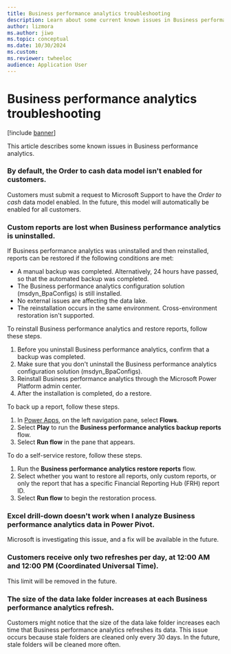 ```yaml
---
title: Business performance analytics troubleshooting
description: Learn about some current known issues in Business performance analytics.
author: lizmora
ms.author: jiwo
ms.topic: conceptual
ms.date: 10/30/2024
ms.custom:
ms.reviewer: twheeloc 
audience: Application User
---
```


# Business performance analytics troubleshooting

[!include [banner](../includes/banner.md)]

This article describes some known issues in Business performance analytics.

### By default, the Order to cash data model isn't enabled for customers.

Customers must submit a request to Microsoft Support to have the *Order to cash* data model enabled. In the future, this model will automatically be enabled for all customers.

### Custom reports are lost when Business performance analytics is uninstalled.

If Business performance analytics was uninstalled and then reinstalled, reports can be restored if the following conditions are met:

- A manual backup was completed. Alternatively, 24 hours have passed, so that the automated backup was completed.
- The Business performance analytics configuration solution (msdyn\_BpaConfigs) is still installed.
- No external issues are affecting the data lake.
- The reinstallation occurs in the same environment. Cross-environment restoration isn't supported.

To reinstall Business performance analytics and restore reports, follow these steps.

1. Before you uninstall Business performance analytics, confirm that a backup was completed.
2. Make sure that you don't uninstall the Business performance analytics configuration solution (msdyn\_BpaConfigs).
3. Reinstall Business performance analytics through the Microsoft Power Platform admin center.
4. After the installation is completed, do a restore.

To back up a report, follow these steps.

1. In [Power Apps](https://make.powerapps.com/), on the left navigation pane, select **Flows**.
2. Select **Play** to run the **Business performance analytics backup reports** flow.
3. Select **Run flow** in the pane that appears.

To do a self-service restore, follow these steps.

1. Run the **Business performance analytics restore reports** flow.
2. Select whether you want to restore all reports, only custom reports, or only the report that has a specific Financial Reporting Hub (FRH) report ID.
3. Select **Run flow** to begin the restoration process.

### Excel drill-down doesn't work when I analyze Business performance analytics data in Power Pivot.

Microsoft is investigating this issue, and a fix will be available in the future.

### Customers receive only two refreshes per day, at 12:00 AM and 12:00 PM (Coordinated Universal Time).

This limit will be removed in the future.

### The size of the data lake folder increases at each Business performance analytics refresh.

Customers might notice that the size of the data lake folder increases each time that Business performance analytics refreshes its data. This issue occurs because stale folders are cleaned only every 30 days. In the future, stale folders will be cleaned more often.
